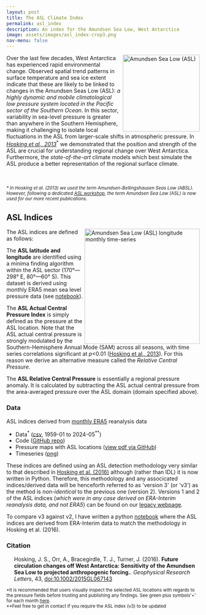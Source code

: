 ```yaml
---
layout: post
title: The ASL Climate Index
permalink: asl_index
description: An index for the Amundsen Sea Low, West Antarctica
image: assets/images/asl_index-crop3.png
nav-menu: false
---
```


<p>
<a href="/images/asl_index/asl_index-v2_region.png"><img src="/images/asl_index/asl_index-v2_region.png" 
	alt="Amundsen Sea Low (ASL)" width="200" align="right"></a>Over
the last few decades, West Antarctica has experienced rapid environmental change.
Observed spatial trend patterns in surface temperature and sea ice extent indicate that these 
are likely to be linked to changes in the Amundsen Seas Low (ASL): <i>a highly 
dynamic and mobile climatological low pressure system located in the 
Pacific sector of the Southern Ocean</i>. In this sector, variability in 
sea-level pressure is greater than anywhere in the Southern Hemisphere, 
making it challenging to isolate local fluctuations in the ASL from 
larger-scale shifts in atmospheric pressure. 
In <i><a href="http://journals.ametsoc.org/doi/abs/10.1175/JCLI-D-12-00813.1">Hosking et 
al., 2013</a></i><sup>*</sup> we demonstrated that the position and strength of 
the ASL are crucial for understanding regional change over West Antarctica. 
Furthermore, the <i>state-of-the-art</i> climate models which best simulate 
the ASL produce a better representation of the regional surface climate.

<br><br>
<i><sub>* In Hosking et al. (2013) we used the term Amundsen-Bellingshausen Seas Low (ABSL).  
However, following a dedicated 
<a href="http://www.climate-cryosphere.org/wcrp/pcpi/meetings/764-amundsen-sea-low-workshop-for-pcpi-initiative">ASL 
workshop</a>, the term Amundsen Sea Low (ASL) is now used for our more recent publications.</sub></i>

<h2><a id="ASL Indices"></a>ASL Indices</h2>

<p>
<a href="https://raw.githubusercontent.com/scott-hosking/amundsen-sea-low-index/master/asli_era5_v3_lon_monthly_timeseries.png">
<img src="https://raw.githubusercontent.com/scott-hosking/amundsen-sea-low-index/master/asli_era5_v3_lon_monthly_timeseries.png" 
alt="Amundsen Sea Low (ASL) longitude monthly time-series" width="300" align="right"></a>
The ASL indices are defined as follows:</p>  

<p>The <b>ASL latitude and longitude</b> are identified 
using a minima finding algorithm within the ASL sector (170°—298° E, 80°—60° S). 
This dataset is derived using monthly ERA5 mean sea level pressure data
(see 
<a href="https://scotthosking.com/notebooks/asl_detection/">notebook</a>).</p>

<p>The <b>ASL Actual Central Pressure Index</b> is simply defined as the
pressure at the ASL location.  Note that the ASL actual central 
pressure is strongly modulated by the Southern-Hemisphere Annual Mode 
(SAM) across all seasons, with time series correlations significant at <i>p</i>&lt;0.01 
(<a href="http://journals.ametsoc.org/doi/abs/10.1175/JCLI-D-12-00813.1">Hosking et 
	al., 2013</a>).  
For this reason we derive an alternative measure called the <i>Relative Central Pressure</i>.</p>

<p>The <b>ASL Relative Central Pressure</b> is essentially a regional 
pressure anomaly.  It is calculated by subtracting the ASL actual 
central pressure from the area-averaged pressure over the ASL domain 
(domain specified above).</p> 

<!-- <p>Note that the seasonal and annual indices are computed from their 
respective temporally averaged two-dimensional surface pressure fields. 
 They are not the average of the three (or twelve) points from the 
monthly indices.</p>  -->

<h3><a id="Data"></a>Data</h3>

<p>ASL indices derived from <u>monthly ERA5</u> reanalysis data
<ul>
<li>Data<sup>*</sup> (<a href="https://github.com/scotthosking/amundsen-sea-low-index/raw/master/asli_era5_v3-latest.csv">csv</a>, 1959-01 to 2024-05<sup>**</sup>)</li>
<li>Code (<a href="https://github.com/scotthosking/amundsen-sea-low-index/">GitHub repo</a>)</li>
<li>Pressure maps with ASL locations (<a href="https://github.com/scotthosking/amundsen-sea-low-index/blob/master/asli_era5_v3-latest.pdf">view pdf via GitHub</a>)</li>
<li>Timeseries (<a href="https://github.com/scotthosking/amundsen-sea-low-index/raw/master/asli_era5_v3_monthly_timeseries.png">png</a>)</li>
</ul>
</p>

<p>These indices are defined using an ASL detection methodology very similar to that described in
	<a href="http://dx.doi.org/10.1002/2015GL067143">Hosking et al. (2016)</a>
	although (rather than IDL) it is now written in Python. 
	Therefore, this methodology and any associcated indices/derived data will be henceforth referred 
	to as 'version 3' (or 'v3') 
	as the method is <i>non-identical</i> to the previous one (version 2).  
	Versions 1 and 2 of the ASL indices 
	(<i>which were in any case derived on ERA-Interim reanalysis data, and not ERA5</i>) 
	can be found on our
	<a href="https://legacy.bas.ac.uk/data/absl/index2.html">legacy webpage</a>.</p>

<p>To compare v3 against v2, I have written a python 
	<a href="https://github.com/scotthosking/amundsen-sea-low-index/blob/master/v3/compare_asl_indices.ipynb">notebook</a>
	where the ASL indices are derived from ERA-Interim data 
	to match the methodology in Hosking et al. (2016).</p>

<h3><a id="Citation"></a>Citation</h3>
<p style="margin-left: 20px">Hosking, J.&nbsp;S., Orr, A., Bracegirdle, T.&nbsp;J., Turner, J. (2016).
<b>Future circulation changes off West Antarctica: Sensitivity of the Amundsen Sea Low to projected anthropogenic forcing.</b>.
<em>Geophysical Research Letters</em>, 43,
<a target="_blank" href="http://dx.doi.org/10.1002/2015GL067143">doi:10.1002/2015GL067143</a>
</p>

<sub>*It is recommended that users visually inspect the selected ASL locations with regards to the pressure fields before trusting and publishing any findings. See green plus symbols'+' for each month
	<a href="https://github.com/scotthosking/amundsen-sea-low-index/blob/master/asli_era5_v3-latest.pdf">here</a>.</sub>
<br>
<sub>**Feel free to get in contact if you require the ASL index (v3) to be updated</sub>
